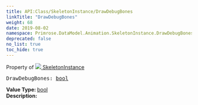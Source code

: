 ```yaml
---
title: API:Class/SkeletonInstance/DrawDebugBones
linkTitle: "DrawDebugBones"
weight: 68
date: 2019-08-02
namespace: Primrose.DataModel.Animation.SkeletonInstance.DrawDebugBones
deprecated: false
no_list: true
toc_hide: true
---
```

Property of <a href="/docs/api-reference/Class/SkeletonInstance"><img src="/icons/silk/bone.png"/>&nbsp;SkeletonInstance</a>
<pre class="method-declaration">
DrawDebugBones: <a class="type" href="/docs/api-reference/System/Primitives#boolean">bool</a></pre>
<b>Value Type: </b>
<a class="type" href="/docs/api-reference/System/Primitives#boolean">bool</a>
<br/>
<b>Description: </b>